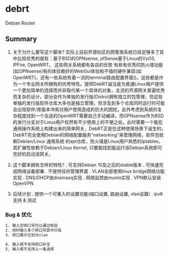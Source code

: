 # debrt

Debian Router

## Summary

1. 关于为什么要写这个脚本?
实际上目前开源社区的网管类系统已经足够多了其中比较优秀的就有：基于BSD的OPNsense, pfSense基于Linux的VyOS, IPFire, OpenWRT。 这些网关系统都有各自的优势
有些有优秀的防火墙功能(如OPNsense)有的体验极好的WebGui体验和不错的硬件兼容(如OpenWRT)，还有一些系统有着一流的terminal路由配置界面()。这些都是作为一个专业网关所拥有的优秀特性。提供DebRT诚当是为普通Linux用户提供一个更加简单的选择而并非取代某一个具体的对象，主流的开源网关普遍优秀而复杂的设计，部分会作为单独的发行版(Distro)拥有独立的包管理，但这些单独的发行版软件仓库大多也是独立管理，但涉及到多个仓库同时运行时可能会出现软件/库版本冲突对用户使用造成的巨大的困扰。此外考虑到系统的复杂程度找到一个合适的OpenWRT需要自己手动编译，而OPNsense作为BSD的发行分支对于Linux用户任然有不少使用上的不便之处。此时需要一个能在通用操作系统上构建出来的简单网关，DebRT正是在这种使用场景下诞生的，DebRT完全使用Debian的网络配置服务"networking"来管理网络，软件包依赖Debian/Linux 通用系统 的apt仓库，防火墙是Linux用户熟悉的Iptables，其扩展性依赖于Debian/Linux Kernel, 只要能找到能运行该Debian系统即可完好的启动该网关。

2. 这个脚本拥有怎样的特性?
    . 可支持Debian 10及之后的stable版本
    . 可快速完成网络设备部署
    . 不提供任何管理界面
    . VLAN全部使用linux bridge网络功能实现
    . DNS/DHCP由dnsmasq实现
    . 网络监控由munin实现
    . VPN默认安装OpenVPN

3. 后续计划
    . 提供一个可重入的设置功能(端口设置, 路由设置, vlan设置)
    . ipv6支持 & 测试

### Bug & 优化

```bash
1. 输入空网口号可以通过校验
2. 同时输入多个网口号其中只有
3. 网口展示已划分vlan

4. 输入框不支持网口补全
5. 输入框不支持上一条选择

```
